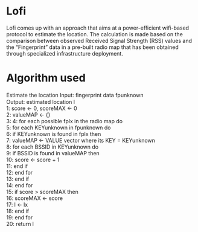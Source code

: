 # Lofi
Lofi comes up with an approach that aims at a power-efficient wifi-based protocol to estimate the location. The calculation is made based on the comparison between observed Received Signal Strength (RSS) values and the “Fingerprint” data in a pre-built radio map that has been obtained through specialized infrastructure deployment.

# Algorithm used 

Estimate the location Input: ﬁngerprint data fpunknown <br>
Output: estimated location l  <br>
1: score ← 0, scoreMAX ← 0  <br>
2: valueMAP ← {}  <br>
3:
4: for each possible fplx in the radio map do  <br>
5:     for each KEYunknown in fpunknown do  <br>
6:           if KEYunknown is found in fplx then  <br>
7:                valueMAP ← VALUE vector where its KEY = KEYunknown  <br>
8:                for each BSSID in KEYunknown do  <br>
9:                if BSSID is found in valueMAP then  <br>
10:                score ← score + 1  <br>
11:               end if  <br>
12:              end for  <br>
13:           end if  <br>
14:      end for  <br>
15:      if score > scoreMAX then  <br>
16:           scoreMAX ← score  <br>
17:           l ← lx  <br>
18:      end if  <br>
19: end for  <br>
20: return l <br>

